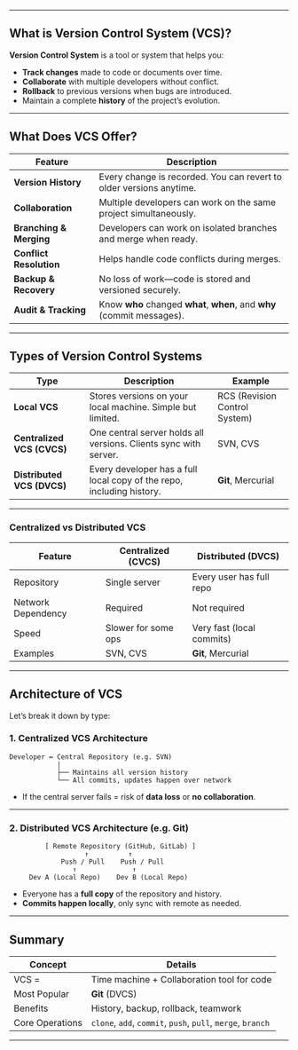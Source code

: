 
---

##  What is Version Control System (VCS)?

**Version Control System** is a tool or system that helps you:

* **Track changes** made to code or documents over time.
* **Collaborate** with multiple developers without conflict.
* **Rollback** to previous versions when bugs are introduced.
* Maintain a complete **history** of the project’s evolution.

---

##  What Does VCS Offer?

| Feature                       | Description                                                             |
| ----------------------------- | ----------------------------------------------------------------------- |
|  **Version History**        | Every change is recorded. You can revert to older versions anytime.     |
|  **Collaboration** | Multiple developers can work on the same project simultaneously.        |
|  **Branching & Merging**    | Developers can work on isolated branches and merge when ready.          |
|  **Conflict Resolution**   | Helps handle code conflicts during merges.                              |
|  **Backup & Recovery**      | No loss of work—code is stored and versioned securely.                  |
|  **Audit & Tracking**       | Know **who** changed **what**, **when**, and **why** (commit messages). |

---

##  Types of Version Control Systems

| Type                       | Description                                                           | Example                       |
| -------------------------- | --------------------------------------------------------------------- | ----------------------------- |
| **Local VCS**              | Stores versions on your local machine. Simple but limited.            | RCS (Revision Control System) |
| **Centralized VCS (CVCS)** | One central server holds all versions. Clients sync with server.      | SVN, CVS                      |
| **Distributed VCS (DVCS)** | Every developer has a full local copy of the repo, including history. | **Git**, Mercurial            |

---

###  Centralized vs Distributed VCS

| Feature            | Centralized (CVCS)  | Distributed (DVCS)        |
| ------------------ | ------------------- | ------------------------- |
| Repository         | Single server       | Every user has full repo  |
| Network Dependency | Required            | Not required              |
| Speed              | Slower for some ops | Very fast (local commits) |
| Examples           | SVN, CVS            | **Git**, Mercurial        |

---

##  Architecture of VCS

Let’s break it down by type:

### 1.  **Centralized VCS Architecture**

```
Developer ↔ Central Repository (e.g. SVN)
            |
            ├── Maintains all version history
            └── All commits, updates happen over network
```

* If the central server fails = risk of **data loss** or **no collaboration**.

---

### 2.  **Distributed VCS Architecture (e.g. Git)**

```
         [ Remote Repository (GitHub, GitLab) ]
                   ↑          ↑
             Push / Pull    Push / Pull
                ↑              ↑
     Dev A (Local Repo)    Dev B (Local Repo)
```

* Everyone has a **full copy** of the repository and history.
* **Commits happen locally**, only sync with remote as needed.

---

## Summary

| Concept         | Details                                                     |
| --------------- | ----------------------------------------------------------- |
| VCS =           | Time machine + Collaboration tool for code                  |
| Most Popular    | **Git** (DVCS)                                              |
| Benefits        | History, backup, rollback, teamwork                         |
| Core Operations | `clone`, `add`, `commit`, `push`, `pull`, `merge`, `branch` |

---


